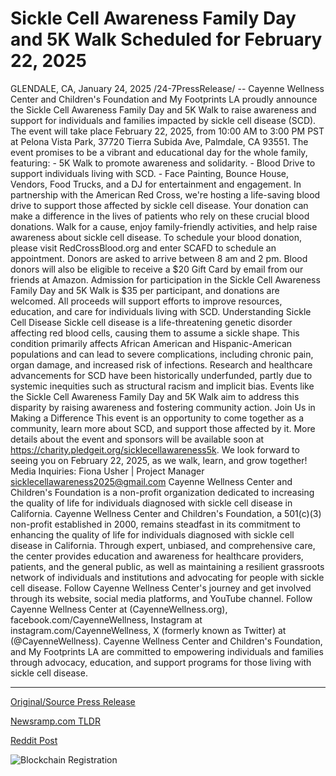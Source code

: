 # Sickle Cell Awareness Family Day and 5K Walk Scheduled for February 22, 2025

GLENDALE, CA, January 24, 2025 /24-7PressRelease/ -- Cayenne Wellness Center and Children's Foundation and My Footprints LA proudly announce the Sickle Cell Awareness Family Day and 5K Walk to raise awareness and support for individuals and families impacted by sickle cell disease (SCD). The event will take place February 22, 2025, from 10:00 AM to 3:00 PM PST at Pelona Vista Park, 37720 Tierra Subida Ave, Palmdale, CA 93551.  The event promises to be a vibrant and educational day for the whole family, featuring: - 5K Walk to promote awareness and solidarity. - Blood Drive to support individuals living with SCD. - Face Painting, Bounce House, Vendors, Food Trucks, and a DJ for entertainment and engagement.  In partnership with the American Red Cross, we're hosting a life-saving blood drive to support those affected by sickle cell disease. Your donation can make a difference in the lives of patients who rely on these crucial blood donations. Walk for a cause, enjoy family-friendly activities, and help raise awareness about sickle cell disease. To schedule your blood donation, please visit RedCrossBlood.org and enter SCAFD to schedule an appointment. Donors are asked to arrive between 8 am and 2 pm. Blood donors will also be eligible to receive a $20 Gift Card by email from our friends at Amazon.  Admission for participation in the Sickle Cell Awareness Family Day and 5K Walk is $35 per participant, and donations are welcomed. All proceeds will support efforts to improve resources, education, and care for individuals living with SCD.  Understanding Sickle Cell Disease Sickle cell disease is a life-threatening genetic disorder affecting red blood cells, causing them to assume a sickle shape. This condition primarily affects African American and Hispanic-American populations and can lead to severe complications, including chronic pain, organ damage, and increased risk of infections.  Research and healthcare advancements for SCD have been historically underfunded, partly due to systemic inequities such as structural racism and implicit bias. Events like the Sickle Cell Awareness Family Day and 5K Walk aim to address this disparity by raising awareness and fostering community action.  Join Us in Making a Difference This event is an opportunity to come together as a community, learn more about SCD, and support those affected by it. More details about the event and sponsors will be available soon at https://charity.pledgeit.org/sicklecellawareness5k.  We look forward to seeing you on February 22, 2025, as we walk, learn, and grow together!  Media Inquiries: Fiona Usher | Project Manager  sicklecellawareness2025@gmail.com  Cayenne Wellness Center and Children's Foundation is a non-profit organization dedicated to increasing the quality of life for individuals diagnosed with sickle cell disease in California. Cayenne Wellness Center and Children's Foundation, a 501(c)(3) non-profit established in 2000, remains steadfast in its commitment to enhancing the quality of life for individuals diagnosed with sickle cell disease in California. Through expert, unbiased, and comprehensive care, the center provides education and awareness for healthcare providers, patients, and the general public, as well as maintaining a resilient grassroots network of individuals and institutions and advocating for people with sickle cell disease. Follow Cayenne Wellness Center's journey and get involved through its website, social media platforms, and YouTube channel. Follow Cayenne Wellness Center at (CayenneWellness.org), facebook.com/CayenneWellness, Instagram at instagram.com/CayenneWellness, X (formerly known as Twitter) at (@CayenneWellness).  Cayenne Wellness Center and Children's Foundation, and My Footprints LA are committed to empowering individuals and families through advocacy, education, and support programs for those living with sickle cell disease. 

---

[Original/Source Press Release](https://www.24-7pressrelease.com/press-release/518858/sickle-cell-awareness-family-day-and-5k-walk-scheduled-for-february-22-2025)
                    

[Newsramp.com TLDR](https://newsramp.com/curated-news/sickle-cell-awareness-family-day-and-5k-walk-event-to-support-those-impacted-by-sickle-cell-disease/7dd03525f1b8442985b28615dbcd8dbc) 

 



[Reddit Post](https://www.reddit.com/r/eventNews/comments/1i8qqzc/sickle_cell_awareness_family_day_and_5k_walk/) 



![Blockchain Registration](https://cdn.newsramp.app/24-7PressRelease/qrcode/251/24/wallM3GE.webp)